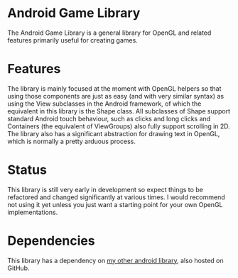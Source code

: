 Android Game Library
===============
The Android Game Library is a general library for OpenGL and related features primarily useful for creating games.

Features
===============
The library is mainly focused at the moment with OpenGL helpers so that using those components are just as easy (and with very similar syntax) as using the View subclasses in the Android framework, of which the equivalent in this library is the Shape class.
All subclasses of Shape support standard Android touch behaviour, such as clicks and long clicks and Containers (the equivalent of ViewGroups) also fully support scrolling in 2D.
The library also has a significant abstraction for drawing text in OpenGL, which is normally a pretty arduous process.

Status
===============
This library is still very early in development so expect things to be refactored and changed significantly at various times. I would recommend not using it yet unless you just want a starting point for your own OpenGL implementations.

Dependencies
===============
This library has a dependency on [my other android library](https://github.com/saltisgood/salt-android-library), also hosted on GitHub.